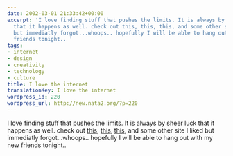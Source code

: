 ```yaml
---
date: 2002-03-01 21:33:42+00:00
excerpt: 'I love finding stuff that pushes the limits. It is always by sheer luck
  that it happens as well. check out this, this, this, and some other site I liked
  but immediatly forgot...whoops.. hopefully I will be able to hang out with my new
  friends tonight.. '
tags:
- internet
- design
- creativity
- technology
- culture
title: I love the internet
translationKey: I love the internet
wordpress_id: 220
wordpress_url: http://new.nata2.org/?p=220
---
```


I love finding stuff that pushes the limits. It is always by sheer luck that it happens as well. check out <a href="http://www.thedesignersrepublic.com/">this</a>, <a href="http://www.warprecords.com/">this</a>, <a href="http://www.kleber.net/">this</a>, and some other site I liked but immediatly forgot...whoops.. hopefully I will be able to hang out with my new friends tonight..